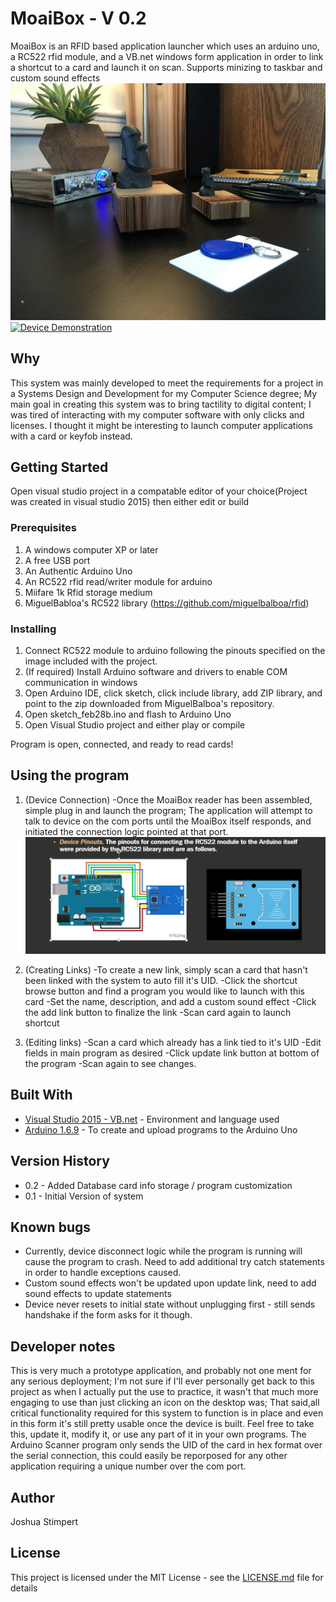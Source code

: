 # MoaiBox - V 0.2

MoaiBox is an RFID based application launcher which uses an arduino uno, a RC522 rfid module, and a VB.net windows form application in order to link a shortcut to a card and launch it on scan. Supports minizing to taskbar and custom sound effects
![Device Screenshot](moaiBox.png)  
[![Device Demonstration](https://puu.sh/B0Xoj/ed81b4688e.png)](https://www.youtube.com/watch?v=YeyGDXBv5A0&feature=youtu.be "MoaiBox video demonstration")
## Why

This system was mainly developed to meet the requirements for a project in a Systems Design and Development for my Computer Science degree; My main goal in creating this system was to bring tactility to digital content; I was tired of interacting with my computer software with only clicks and licenses. I thought it might be interesting to launch computer applications with a card or keyfob instead.

## Getting Started

Open visual studio project in a compatable editor of your choice(Project was created in visual studio 2015) then either edit or build

### Prerequisites

1. A windows computer XP or later
2. A free USB port
3. An Authentic Arduino Uno
4. An RC522 rfid read/writer module for arduino
5. Miifare 1k Rfid storage medium
6. MiguelBabloa's RC522 library (https://github.com/miguelbalboa/rfid)

### Installing

1. Connect RC522 module to arduino following the pinouts specified on the image included with the project.
2. (If required) Install Arduino software and drivers to enable COM communication in windows
3. Open Arduino IDE, click sketch, click include library, add ZIP library, and point to the zip downloaded from MiguelBalboa's repository.
4. Open sketch_feb28b.ino and flash to Arduino Uno
5. Open Visual Studio project and either play or compile

Program is open, connected, and ready to read cards!


## Using the program

1. (Device Connection)
-Once the MoaiBox reader has been assembled, simple plug in and launch the program; The application will attempt to talk to device on the com ports until the MoaiBox itself responds, and initiated the connection logic pointed at that port.
![Device Pinouts](DevicePinouts.png)

2. (Creating Links)
-To create a new link, simply scan a card that hasn't been linked with the system to auto fill it's UID.
-Click the shortcut browse button and find a program you would like to launch with this card
-Set the name, description, and add a custom sound effect
-Click the add link button to finalize the link
-Scan card again to launch shortcut

3. (Editing links)
-Scan a card which already has a link tied to it's UID
-Edit fields in main program as desired
-Click update link button at bottom of the program
-Scan again to see changes.


## Built With

* [Visual Studio 2015 - VB.net](http://www.dropwizard.io/1.0.2/docs/) - Environment and language used
* [Arduino 1.6.9](https://maven.apache.org/) - To create and upload programs to the Arduino Uno

## Version History

* 0.2 - Added Database card info storage / program customization
* 0.1 - Initial Version of system

## Known bugs

* Currently, device disconnect logic while the program is running will cause the program to crash. Need to add additional try catch statements in order to handle exceptions caused.
* Custom sound effects won't be updated upon update link, need to add sound effects to update statements
* Device never resets to initial state without unplugging first - still sends handshake if the form asks for it though.

## Developer notes
This is very much a prototype application, and probably not one ment for any serious deployment; I'm not sure if I'll ever personally get back to this project as when I actually put the use to practice, it wasn't that much more engaging to use than just clicking an icon on the desktop was; That said,all critical functionality required for this system to function is in place and even in this form it's still pretty usable once the device is built. Feel free to take this, update it, modify it, or use any part of it in your own programs. The Arduino Scanner program only sends the UID of the card in hex format over the serial connection, this could easily be reporposed for any other application requiring a unique number over the com port.

## Author

Joshua Stimpert

## License

This project is licensed under the MIT License - see the [LICENSE.md](LICENSE.md) file for details


